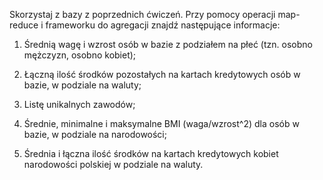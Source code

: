 Skorzystaj z bazy z poprzednich ćwiczeń. Przy pomocy operacji map-reduce i frameworku do agregacji znajdź następujące informacje:

1. Średnią wagę i wzrost osób w bazie z podziałem na płeć (tzn. osobno mężczyzn, osobno kobiet);

2. Łączną ilość środków pozostałych na kartach kredytowych osób w bazie, w podziale na waluty;

3. Listę unikalnych zawodów;

4. Średnie, minimalne i maksymalne BMI (waga/wzrost^2) dla osób w bazie, w podziale na narodowości;

5. Średnia i łączna ilość środków na kartach kredytowych kobiet narodowości polskiej w podziale na waluty.